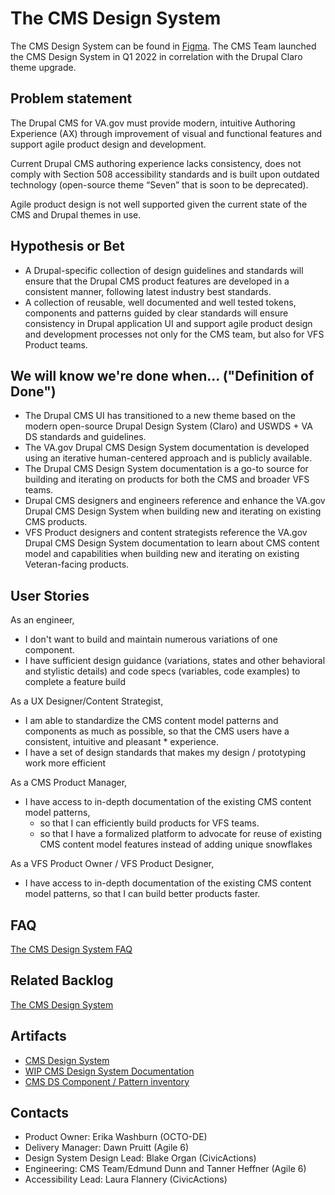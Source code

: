 # The CMS Design System

The CMS Design System can be found in [Figma](https://www.figma.com/file/LAlrfgqFJgCV9EIq7eyDcw/CMS-Design-System?type=design&node-id=530-442&mode=design). The CMS Team launched the CMS Design System in Q1 2022 in correlation with the Drupal Claro theme upgrade.  

## Problem statement

The Drupal CMS for VA.gov must provide modern, intuitive Authoring Experience (AX) through improvement of visual and functional features and support agile product design and development.

Current Drupal CMS authoring experience lacks consistency, does not comply with Section 508 accessibility standards and is built upon outdated technology (open-source theme “Seven” that is soon to be deprecated).

Agile product design is not well supported given the current state of the CMS and Drupal themes in use.

## Hypothesis or Bet

* A Drupal-specific collection of design guidelines and standards will ensure that the Drupal CMS product features are developed in a consistent manner, following latest industry best standards.
* A collection of reusable, well documented and well tested tokens, components and patterns guided by clear standards will ensure consistency in Drupal application UI and support agile product design and development processes not only for the CMS team, but also for VFS Product teams.

## We will know we're done when... ("Definition of Done")

* The Drupal CMS UI has transitioned to a new theme based on the modern open-source  Drupal Design System (Claro) and USWDS + VA DS standards and guidelines.
* The VA.gov Drupal CMS Design System documentation is developed using an iterative human-centered approach and is publicly available.
* The Drupal CMS Design System documentation is a go-to source for building and iterating on products for both the CMS and broader VFS teams. 
* Drupal CMS designers and engineers reference and enhance the VA.gov Drupal CMS Design System when building new and iterating on existing CMS products.
* VFS Product designers and content strategists reference the VA.gov Drupal CMS Design System documentation to learn about CMS content model and capabilities when building new and iterating on existing Veteran-facing products.


## User Stories

As an engineer,
* I don't want to build and maintain numerous variations of one component.
* I have sufficient design guidance (variations, states and other behavioral and stylistic details) and code specs (variables, code examples) to complete a feature build

As a UX Designer/Content Strategist,
* I am able to standardize the CMS content model patterns and components as much as possible, so that the CMS users have a consistent, intuitive and pleasant * experience.
* I have a set of design standards that makes my design / prototyping work more efficient

As a CMS Product Manager,
* I have access to in-depth documentation of the existing CMS content model patterns,
   * so that I can efficiently build products for VFS teams.
   * so that I have a formalized platform to advocate for reuse of existing CMS content model features instead of adding unique snowflakes

As a VFS Product Owner / VFS Product Designer,
* I have access to in-depth documentation of the existing CMS content model patterns, so that I can build better products faster.

## FAQ

[The CMS Design System FAQ](./FAQ.md)

## Related Backlog 

[The CMS Design System](https://github.com/department-of-veterans-affairs/va.gov-cms/issues/4000)

## Artifacts
- [CMS Design System](https://www.figma.com/file/LAlrfgqFJgCV9EIq7eyDcw/CMS-Design-System?type=design&node-id=530-442&mode=design)
- [WIP CMS Design System Documentation](https://airtable.com/appZqEm8Tf9zMA48P/tbl3VIAwBfAUQpQqo/viwH5MHLkdthLeu2H?blocks=hide)
- [CMS DS Component / Pattern inventory](https://airtable.com/appKn8xeWg0SkIphM/tblSKI3lIgLugkSy3/viwzzO2oEyrXeevnK?blocks=hide)

## Contacts
- Product Owner: Erika Washburn (OCTO-DE)
- Delivery Manager: Dawn Pruitt (Agile 6)
- Design System Design Lead: Blake Organ (CivicActions)
- Engineering: CMS Team/Edmund Dunn and Tanner Heffner (Agile 6)
- Accessibility Lead: Laura Flannery (CivicActions)


